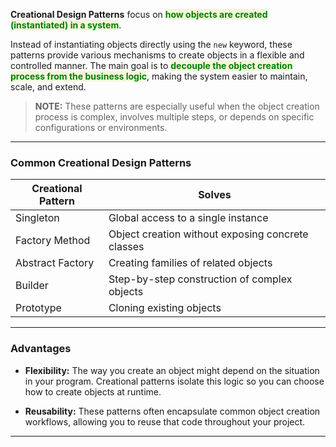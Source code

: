 
**Creational Design Patterns** focus on <span style="color:green;font-weight:bold;background:beige;">how objects are created (instantiated) in a system</span>. 

Instead of instantiating objects directly using the `new` keyword, these patterns provide various mechanisms to create objects in a flexible and controlled manner. The main goal is to <span style="color:green;font-weight:bold;background:beige;">decouple the object creation process from the business logic</span>, making the system easier to maintain, scale, and extend.

> **NOTE:** These patterns are especially useful when the object creation process is complex, involves multiple steps, or depends on specific configurations or environments.

---
### Common Creational Design Patterns

| **Creational Pattern** | **Solves**                                        |
| ---------------------- | ------------------------------------------------- |
| Singleton              | Global access to a single instance                |
| Factory Method         | Object creation without exposing concrete classes |
| Abstract Factory       | Creating families of related objects              |
| Builder                | Step-by-step construction of complex objects      |
| Prototype              | Cloning existing objects                          |

---
### Advantages

- **Flexibility:** The way you create an object might depend on the situation in your program. Creational patterns isolate this logic so you can choose how to create objects at runtime.

- **Reusability:** These patterns often encapsulate common object creation workflows, allowing you to reuse that code throughout your project.

---


